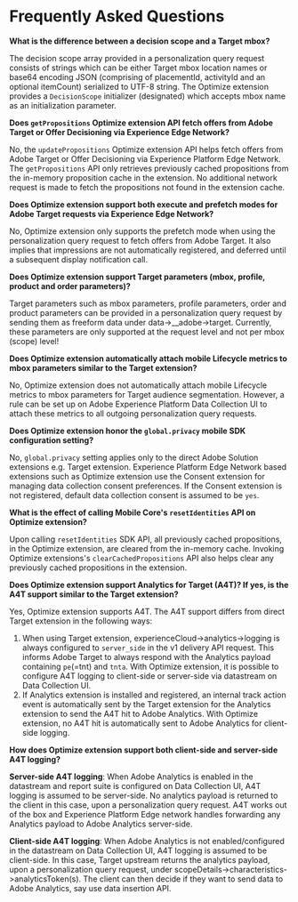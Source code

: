 # Frequently Asked Questions

**What is the difference between a decision scope and a Target mbox?**

The decision scope array provided in a personalization query request consists of strings which can be either Target mbox location names or base64 encoding JSON (comprising of placementId, activityId and an optional itemCount) serialized to UTF-8 string. The Optimize extension provides a `DecisionScope` initializer (designated) which accepts mbox name as an initialization parameter.

**Does `getPropositions` Optimize extension API fetch offers from Adobe Target or Offer Decisioning via Experience Edge Network?**

No, the `updatePropositions` Optimize extension API helps fetch offers from Adobe Target or Offer Decisioning via Experience Platform Edge Network. The `getPropositions` API only retrieves previously cached propositions from the in-memory proposition cache in the extension. No additional network request is made to fetch the propositions not found in the extension cache.

**Does Optimize extension support both execute and prefetch modes for Adobe Target requests via Experience Edge Network?**

No, Optimize extension only supports the prefetch mode when using the personalization query request to fetch offers from Adobe Target. It also implies that impressions are not automatically registered, and deferred until a subsequent display notification call.

**Does Optimize extension support Target parameters (mbox, profile, product and order parameters)?**

Target parameters such as mbox parameters, profile parameters, order and product parameters can be provided in a personalization query request by sending them as freeform data under data->__adobe->target. Currently, these parameters are only supported at the request level and not per mbox (scope) level!

**Does Optimize extension automatically attach mobile Lifecycle metrics to mbox parameters similar to the Target extension?**

No, Optimize extension does not automatically attach mobile Lifecycle metrics to mbox parameters for Target audience segmentation. However, a rule can be set up on Adobe Experience Platform Data Collection UI to attach these metrics to all outgoing personalization query requests.

**Does Optimize extension honor the `global.privacy` mobile SDK configuration setting?**

No, `global.privacy` setting applies only to the direct Adobe Solution extensions e.g. Target extension. Experience Platform Edge Network based extensions such as Optimize extension use the Consent extension for managing data collection consent preferences. If the Consent extension is not registered, default data collection consent is assumed to be `yes`.

**What is the effect of calling Mobile Core's `resetIdentities` API on Optimize extension?**

Upon calling `resetIdentities` SDK API, all previously cached propositions, in the Optimize extension, are cleared from the in-memory cache. Invoking Optimize extensions's `clearCachedPropositions` API also helps clear any previously cached propositions in the extension.

**Does Optimize extension support Analytics for Target (A4T)? If yes, is the A4T support similar to the Target extension?**

Yes, Optimize extension supports A4T. The A4T support differs from direct Target extension in the following ways:

1. When using Target extension, experienceCloud->analytics->logging is always configured to `server_side` in the v1 delivery API request. This informs Adobe Target to always respond with the Analytics payload containing `pe`(=tnt) and `tnta`. With Optimize extension, it is possible to configure A4T logging to client-side or server-side via datastream on Data Collection UI.
2. If Analytics extension is installed and registered, an internal track action event is automatically sent by the Target extension for the Analytics extension to send the A4T hit to Adobe Analytics. With Optimize extension, no A4T hit is automatically sent to Adobe Analytics for client-side logging.

**How does Optimize extension support both client-side and server-side A4T logging?**

__Server-side A4T logging__: When Adobe Analytics is enabled in the datastream and report suite is configured on Data Collection UI, A4T logging is assumed to be server-side. No analytics payload is returned to the client in this case, upon a personalization query request. A4T works out of the box and Experience Platform Edge network handles forwarding any Analytics payload to Adobe Analytics server-side. 

__Client-side A4T logging__: When Adobe Analytics is not enabled/configured in the datastream on Data Collection UI, A4T logging is assumed to be client-side. In this case, Target upstream returns the analytics payload, upon a personalization query request, under scopeDetails->characteristics->analyticsToken(s). The client can then decide if they want to send data to Adobe Analytics, say use data insertion API.
